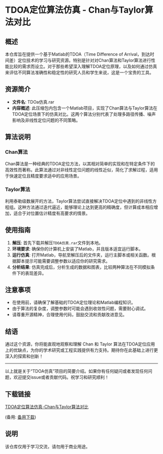 # TDOA定位算法仿真 - Chan与Taylor算法对比

## 概述
本仓库旨在提供一个基于Matlab的TDOA（Time Difference of Arrival，到达时间差）定位技术的学习与研究资源。特别是针对对Chan算法和Taylor算法进行性能比较的需求而设立。对于那些希望深入理解TDOA定位原理，以及如何通过仿真来评估不同算法准确性和稳定性的研究人员和学生来说，这是一个宝贵的工具。

## 资源简介
- **文件名**: TDOa仿真.rar
- **内容概述**: 此压缩包内包含一个Matlab项目，实现了Chan算法与Taylor算法在TDOA定位场景下的仿真对比。这两个算法分别代表了处理多路径传播、噪声影响及非线性定位问题的不同策略。

## 算法说明
### Chan算法
Chan算法是一种经典的TDOA定位方法，以其相对简单的实现和在特定条件下的高效性而著称。此算法通过对非线性定位问题的线性近似，简化了求解过程，适用于快速定位且精度要求适中的应用场景。

### Taylor算法
利用泰勒级数展开的方法，Taylor算法尝试直接解决TDOA定位中遇到的非线性方程组。这种方法通过迭代逼近，能够理论上达到更高的精确度，但计算成本相应增加，适合于对位置估计精度有高要求的情景。

## 使用指南
1. **解压**: 首先下载并解压`TDOA仿真.rar`文件到本地。
2. **环境要求**: 确保你的计算机上安装了Matlab，并且版本适宜运行脚本。
3. **运行仿真**: 打开Matlab，导航至解压后的文件夹，运行主脚本或相关函数。根据脚本提示可能需要调整参数以适应你的研究需求。
4. **分析结果**: 仿真完成后，分析生成的数据和图表，比较两种算法在不同模拟条件下的表现差异。

## 注意事项
- 在使用前，请确保了解基础的TDOA定位理论和Matlab编程知识。
- 由于算法的复杂度，调整参数时可能会遇到收敛性问题，需要耐心调试。
- 请尊重开源精神，合理使用代码，鼓励交流和贡献改进意见。

## 结语
通过这个资源，你将能直观地观察和理解 Chan 和 Taylor 算法在TDOA定位应用上的优缺点，为你的学术研究或工程实践提供有力支持。期待你在此基础上进行更深入的探索和创新！

---

以上就是关于“TDOA仿真”项目的简要介绍。如果你有任何疑问或者发现任何问题，欢迎提交issue或者贡献代码。祝学习和研究顺利！

## 下载链接
[TDOA定位算法仿真-Chan与Taylor算法对比](https://pan.quark.cn/s/09c96a44934a) 

(备用: [备用下载](https://pan.baidu.com/s/1ucpVpgN499NSMYY1mo82wA?pwd=1234))

## 说明

该仓库仅用于学习交流，请勿用于商业用途。
